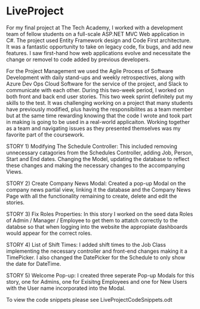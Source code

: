 # LiveProject

For my final project at The Tech Academy, I worked with a development team of fellow students on a full-scale ASP.NET MVC Web application in C#. The project used Entity Framework design and Code First architecture. It was a fantastic opportunity to take on legacy code, fix bugs, and add new features.  I saw first-hand how web applications evolve and necessitate the change or removel to code added by previous developers. 

For the Project Management we used the Agile Process of Software Development with daily stand-ups and weekly retrospectives, along with Azure Dev Ops Cloud Software for the service of the project, and Slack to communicate with each other. During this two-week period, I worked on both front and back end user stories. This two week sprint definitely put my skills to the test. It was challenging working on a project that many students have previously modified, plus having the responsibilites as a team member but at the same time rewarding knowing that the code I wrote and took part in making is going to be used in a real-world applicaiton.  Working together as a team and navigating issues as they presented themselves was my favorite part of the coursework.


STORY 1) Modifying The Schedule Controller: 
This included removing unnecessary catagories from the Schedules Controller, adding Job, Person, Start and End dates. Changing the Model, updating the database to reflect these changes and making the necessary changes to the accompanying Views.

STORY 2) Create Company News Modal:
Created a pop-up Modal on the company news partial view, linking it the database and the Company News Page with all the functionality remaining to create, delete and edit the stories.

STORY 3) Fix Roles Properties:
In this story I worked on the seed data Roles of Admin / Manager / Employee to get them to attatch correctly to the databse so that when logging into the website the appropiate dashboards would appear for the correct roles.

STORY 4) List of Shift Times:
I added shift times to the Job Class implementing the necessary controller and front-end changes making it a TimePicker. I also changed the DatePicker for the Schedule to only show the date for DateTime.

STORY 5) Welcome Pop-up:
I created three seperate Pop-up Modals for this story, one for Admins, one for Exisitng Employees and one for New Users with the User name incorporated into the Modal.

To view the code snippets please see LiveProjectCodeSnippets.odt
